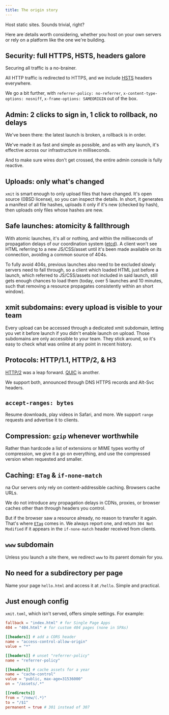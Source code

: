 ```yaml
---
title: The origin story
---
```


Host static sites. Sounds trivial, right?

Here are details worth considering, whether you host on your own servers or rely on a platform like the one we're
building.

## Security: full HTTPS, HSTS, headers galore

Securing all traffic is a no-brainer.

All HTTP traffic is redirected to HTTPS, and we
include [HSTS](https://developer.mozilla.org/en-US/docs/Web/HTTP/Headers/Strict-Transport-Security) headers everywhere.

We go a bit further,
with `referrer-policy: no-referrer`, `x-content-type-options: nosniff`, `x-frame-options: SAMEORIGIN` out of the box.

## Admin: 2 clicks to sign in, 1 click to rollback, no delays

We've been there: the latest launch is broken, a rollback is in order.

We've made it as fast and simple as possible, and as with any launch, it's effective across our infrastructure in
milliseconds.

And to make sure wires don't get crossed, the entire admin console is fully reactive.

## Uploads: only what's changed

`xmit` is smart enough to only upload files that have changed. It's open source (0BSD license), so you can inspect the
details. In short, it generates a manifest of all file hashes, uploads it only if it's new (checked by hash),
then uploads only files whose hashes are new.

## Safe launches: atomicity & fallthrough

With atomic launches, it's all or nothing, and within the milliseconds of propagation delays of our coordination
system ([etcd](https://etcd.io/)). A client won't see HTML referring to a new JS/CSS/asset until it's been made
available on its connection, avoiding a common source of 404s.

To fully avoid 404s, previous launches also need to be excluded slowly: servers need to fall through, so a client which
loaded HTML just before a launch, which referred to JS/CSS/assets not included in said launch, still gets enough chances
to load them (today, over 5 launches and 10 minutes, such that removing a resource propagates consistently within an
short window).

## xmit subdomains: every upload is visible to your team

Every upload can be accessed through a dedicated xmit subdomain, letting you vet it before launch if you didn't enable
launch on upload. Those subdomains are only accessible to your team. They stick around, so it's easy to check what was
online at any point in recent history.

## Protocols: HTTP/1.1, HTTP/2, & H3

[HTTP/2](https://en.wikipedia.org/wiki/HTTP/2) was a leap forward. [QUIC](https://en.wikipedia.org/wiki/QUIC) is
another.

We support both, announced through DNS HTTPS records and Alt-Svc headers.

## `accept-ranges: bytes`

Resume downloads, play videos in Safari, and more. We support `range` requests and advertise it to clients.

## Compression: `gzip` whenever worthwhile

Rather than hardcode a list of extensions or MIME types worthy of compression,
we give it a go on everything, and use the compressed version when requested and smaller.

## Caching: `ETag` & `if-none-match`

na
Our servers only rely on content-addressible caching. Browsers cache URLs.

We do not introduce any propagation delays in CDNs, proxies, or browser caches other than through headers you control.

But if the browser saw a resource already, no reason to transfer it again. That's
where [`ETag`](https://developer.mozilla.org/en-US/docs/Web/HTTP/Headers/ETag) comes in.
We always report one, and return `304 Not Modified` if it appears in the `if-none-match` header received from clients.

## `www` subdomain

Unless you launch a site there, we redirect `www` to its parent domain for you.

## No need for a subdirectory per page

Name your page `hello.html` and access it at `/hello`. Simple and practical.

## Just enough config

`xmit.toml`, which isn't served, offers simple settings. For example:

```toml
fallback = "index.html" # for Single Page Apps
404 = "404.html" # for custom 404 pages (none in SPAs)

[[headers]] # add a CORS header
name = "access-control-allow-origin"
value = "*"

[[headers]] # unset "referrer-policy"
name = "referrer-policy"

[[headers]] # cache assets for a year
name = "cache-control"
value = "public, max-age=31536000"
on = "/assets/.*"

[[redirects]]
from = "/new/(.*)"
to = "/$1"
permanent = true # 301 instead of 307
```
